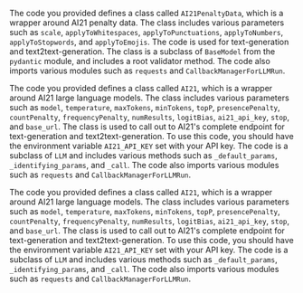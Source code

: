 The code you provided defines a class called `AI21PenaltyData`, which is a wrapper around AI21 penalty data. The class includes various parameters such as `scale`, `applyToWhitespaces`, `applyToPunctuations`, `applyToNumbers`, `applyToStopwords`, and `applyToEmojis`. The code is used for text-generation and text2text-generation. The class is a subclass of `BaseModel` from the `pydantic` module, and includes a root validator method. The code also imports various modules such as `requests` and `CallbackManagerForLLMRun`.

The code you provided defines a class called `AI21`, which is a wrapper around AI21 large language models. The class includes various parameters such as `model`, `temperature`, `maxTokens`, `minTokens`, `topP`, `presencePenalty`, `countPenalty`, `frequencyPenalty`, `numResults`, `logitBias`, `ai21_api_key`, `stop`, and `base_url`. The class is used to call out to AI21's complete endpoint for text-generation and text2text-generation. To use this code, you should have the environment variable `AI21_API_KEY` set with your API key. The code is a subclass of `LLM` and includes various methods such as `_default_params`, `_identifying_params`, and `_call`. The code also imports various modules such as `requests` and `CallbackManagerForLLMRun`.

The code you provided defines a class called `AI21`, which is a wrapper around AI21 large language models. The class includes various parameters such as `model`, `temperature`, `maxTokens`, `minTokens`, `topP`, `presencePenalty`, `countPenalty`, `frequencyPenalty`, `numResults`, `logitBias`, `ai21_api_key`, `stop`, and `base_url`. The class is used to call out to AI21's complete endpoint for text-generation and text2text-generation. To use this code, you should have the environment variable `AI21_API_KEY` set with your API key. The code is a subclass of `LLM` and includes various methods such as `_default_params`, `_identifying_params`, and `_call`. The code also imports various modules such as `requests` and `CallbackManagerForLLMRun`.

